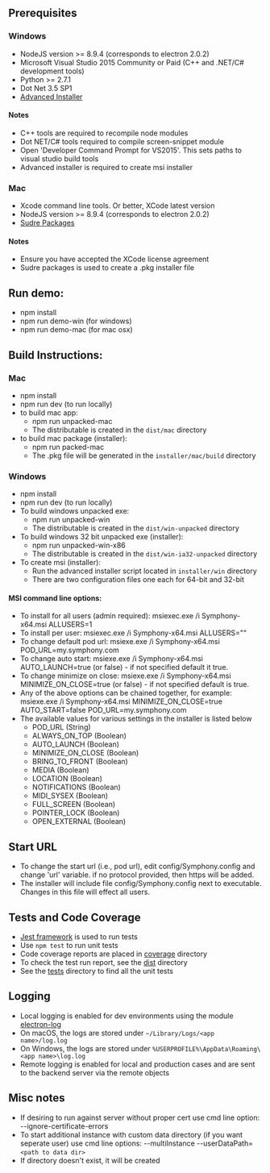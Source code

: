 ## Prerequisites

### Windows
- NodeJS version >= 8.9.4 (corresponds to electron 2.0.2)
- Microsoft Visual Studio 2015 Community or Paid (C++ and .NET/C# development tools)
- Python >= 2.7.1
- Dot Net 3.5 SP1
- [Advanced Installer](https://www.advancedinstaller.com/)

#### Notes
- C++ tools are required to recompile node modules
- Dot NET/C# tools required to compile screen-snippet module
- Open 'Developer Command Prompt for VS2015'. This sets paths to visual studio build tools
- Advanced installer is required to create msi installer

### Mac
- Xcode command line tools. Or better, XCode latest version
- NodeJS version >= 8.9.4 (corresponds to electron 2.0.2)
- [Sudre Packages](http://s.sudre.free.fr/Software/Packages/about.html)

#### Notes
- Ensure you have accepted the XCode license agreement
- Sudre packages is used to create a .pkg installer file 

## Run demo:
- npm install
- npm run demo-win (for windows)
- npm run demo-mac (for mac osx)

## Build Instructions:

### Mac
- npm install
- npm run dev (to run locally)
- to build mac app:
  * npm run unpacked-mac
  * The distributable is created in the `dist/mac` directory
- to build mac package (installer):  
  * npm run packed-mac
  * The .pkg file will be generated in the `installer/mac/build` directory

### Windows
- npm install
- npm run dev (to run locally)
- To build windows unpacked exe:
  * npm run unpacked-win
  * The distributable is created in the `dist/win-unpacked` directory
- To build windows 32 bit unpacked exe (installer):
  * npm run unpacked-win-x86
  * The distributable is created in the `dist/win-ia32-unpacked` directory
- To create msi (installer):
  * Run the advanced installer script located in `installer/win` directory
  * There are two configuration files one each for 64-bit and 32-bit

#### MSI command line options:
- To install for all users (admin required): msiexec.exe /i Symphony-x64.msi ALLUSERS=1
- To install per user: msiexec.exe /i Symphony-x64.msi ALLUSERS=""
- To change default pod url: msiexe.exe /i Symphony-x64.msi POD_URL=my.symphony.com
- To change auto start: msiexe.exe /i Symphony-x64.msi AUTO_LAUNCH=true (or false) - if not specified default it true.
- To change minimize on close: msiexe.exe /i Symphony-x64.msi MINIMIZE_ON_CLOSE=true (or false) - if not specified default is true.
- Any of the above options can be chained together, for example: msiexe.exe /i Symphony-x64.msi MINIMIZE_ON_CLOSE=true AUTO_START=false POD_URL=my.symphony.com
- The available values for various settings in the installer is listed below
  * POD_URL (String)
  * ALWAYS_ON_TOP (Boolean)
  * AUTO_LAUNCH (Boolean)
  * MINIMIZE_ON_CLOSE (Boolean)
  * BRING_TO_FRONT (Boolean)
  * MEDIA (Boolean)
  * LOCATION (Boolean)
  * NOTIFICATIONS (Boolean)
  * MIDI_SYSEX (Boolean)
  * FULL_SCREEN (Boolean)
  * POINTER_LOCK (Boolean)
  * OPEN_EXTERNAL (Boolean)

## Start URL
- To change the start url (i.e., pod url), edit config/Symphony.config and change 'url' variable. if no protocol provided, then https will be added.
- The installer will include file config/Symphony.config next to executable. Changes in this file will effect all users.  

## Tests and Code Coverage
- [Jest framework](http://facebook.github.io/jest/) is used to run tests
- Use `npm test` to run unit tests
- Code coverage reports are placed in [coverage](../../out/coverage) directory
- To check the test run report, see the [dist](../../out) directory
- See the [tests](./tests) directory to find all the unit tests

## Logging
- Local logging is enabled for dev environments using the module [electron-log](https://www.npmjs.com/package/electron-log)
- On macOS, the logs are stored under `~/Library/Logs/<app name>/log.log`
- On Windows, the logs are stored under `%USERPROFILE%\AppData\Roaming\<app name>\log.log`
- Remote logging is enabled for local and production cases and are sent to the backend server via the remote objects

## Misc notes
- If desiring to run against server without proper cert use cmd line option: --ignore-certificate-errors
- To start additional instance with custom data directory (if you want seperate user) use cmd line options: --multiInstance --userDataPath=`<path to data dir>`
- If directory doesn't exist, it will be created
